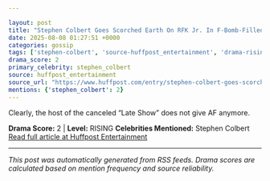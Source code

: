 ```yaml
---

layout: post
title: "Stephen Colbert Goes Scorched Earth On RFK Jr. In F-Bomb-Filled Tirade"""
date: 2025-08-08 01:27:51 +0000
categories: gossip
tags: ['stephen-colbert', 'source-huffpost_entertainment', 'drama-rising']
drama_score: 2
primary_celebrity: stephen_colbert
source: huffpost_entertainment
source_url: "https://www.huffpost.com/entry/stephen-colbert-goes-scorched-earth-on-rfk-jr-in-f-bomb-filled-tirade_n_6894f675e4b0a4e36891b743"""
mentions: {'stephen_colbert': 2}
---
```


Clearly, the host of the canceled “Late Show” does not give AF anymore.

**Drama Score:** 2 | **Level:** RISING **Celebrities Mentioned:** Stephen Colbert [Read full article at Huffpost Entertainment](https://www.huffpost.com/entry/stephen-colbert-goes-scorched-earth-on-rfk-jr-in-f-bomb-filled-tirade_n_6894f675e4b0a4e36891b743)

---

*This post was automatically generated from RSS feeds. Drama scores are calculated based on mention frequency and source reliability.*